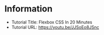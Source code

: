 # Information
- Tutorial Title: Flexbox CSS In 20 Minutes
- Tutorial URL: https://youtu.be/JJSoEo8JSnc